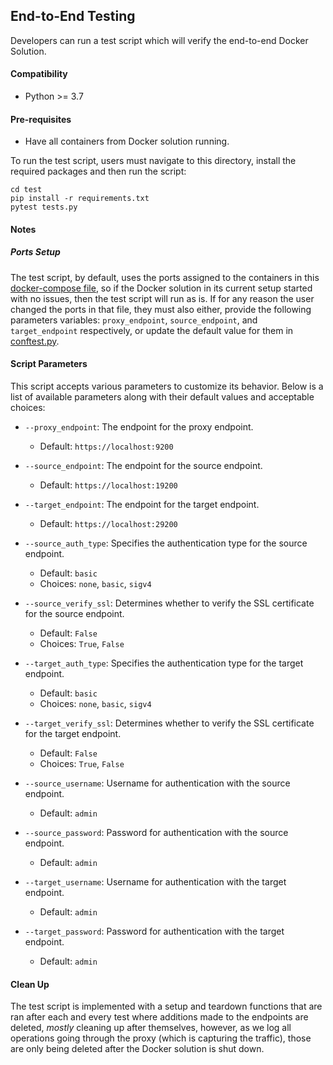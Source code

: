 ## End-to-End Testing

Developers can run a test script which will verify the end-to-end Docker Solution.

#### Compatibility
* Python >= 3.7

#### Pre-requisites

* Have all containers from Docker solution running.

To run the test script, users must navigate to this directory,
install the required packages and then run the script:

```
cd test
pip install -r requirements.txt
pytest tests.py
```

#### Notes

##### Ports Setup
The test script, by default, uses the ports assigned to the containers in this
[docker-compose file](../TrafficCapture/dockerSolution/src/main/docker/docker-compose.yml), so if the Docker solution in
its current setup started with no issues, then the test script will run as is. If for any reason
the user changed the ports in that file, they must also either, provide the following parameters variables:
`proxy_endpoint`, `source_endpoint`, and `target_endpoint` respectively, or update the default value
 for them in [conftest.py](conftest.py).


#### Script Parameters

This script accepts various parameters to customize its behavior. Below is a list of available parameters along with their default values and acceptable choices:

- `--proxy_endpoint`: The endpoint for the proxy endpoint.
    - Default: `https://localhost:9200`

- `--source_endpoint`: The endpoint for the source endpoint.
    - Default: `https://localhost:19200`

- `--target_endpoint`: The endpoint for the target endpoint.
    - Default: `https://localhost:29200`

- `--source_auth_type`: Specifies the authentication type for the source endpoint.
    - Default: `basic`
    - Choices: `none`, `basic`, `sigv4`

- `--source_verify_ssl`: Determines whether to verify the SSL certificate for the source endpoint.
    - Default: `False`
    - Choices: `True`, `False`

- `--target_auth_type`: Specifies the authentication type for the target endpoint.
    - Default: `basic`
    - Choices: `none`, `basic`, `sigv4`

- `--target_verify_ssl`: Determines whether to verify the SSL certificate for the target endpoint.
    - Default: `False`
    - Choices: `True`, `False`

- `--source_username`: Username for authentication with the source endpoint.
    - Default: `admin`

- `--source_password`: Password for authentication with the source endpoint.
    - Default: `admin`

- `--target_username`: Username for authentication with the target endpoint.
    - Default: `admin`

- `--target_password`: Password for authentication with the target endpoint.
    - Default: `admin`


#### Clean Up
The test script is implemented with a setup and teardown functions that are ran after
each and every test where additions made to the endpoints are deleted, *mostly* cleaning up after themselves, however,
as we log all operations going through the proxy (which is capturing the traffic), those are only being
deleted after the Docker solution is shut down.